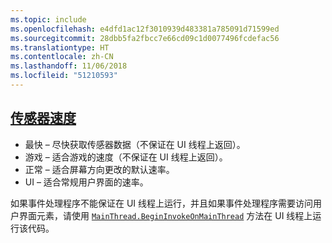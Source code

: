 ```yaml
---
ms.topic: include
ms.openlocfilehash: e4dfd1ac12f3010939d483381a785091d71599ed
ms.sourcegitcommit: 28dbb5fa2fbcc7e66cd09c1d0077496fcdefac56
ms.translationtype: HT
ms.contentlocale: zh-CN
ms.lasthandoff: 11/06/2018
ms.locfileid: "51210593"
---
```

## <a name="sensor-speedxrefxamarinessentialssensorspeed"></a>[传感器速度](xref:Xamarin.Essentials.SensorSpeed)

- 最快 – 尽快获取传感器数据（不保证在 UI 线程上返回）。
- 游戏 – 适合游戏的速度（不保证在 UI 线程上返回）。
- 正常 – 适合屏幕方向更改的默认速率。
- UI – 适合常规用户界面的速率。

如果事件处理程序不能保证在 UI 线程上运行，并且如果事件处理程序需要访问用户界面元素，请使用 [`MainThread.BeginInvokeOnMainThread`](~/essentials/main-thread.md) 方法在 UI 线程上运行该代码。